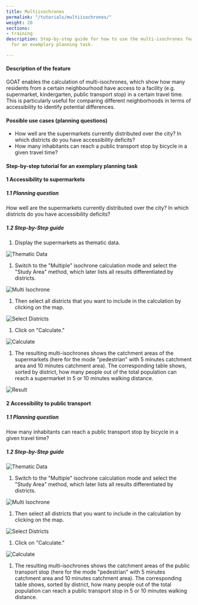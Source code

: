 ```yaml
---
title: Multiisochrones
permalink: "/tutorials/multiisochrones/"
weight: 20
sections:
- training
description: Step-by-step guide for how to use the multi-isochrones feature in GOAT
  for an exemplary planning task.

---
```

#### Description of the feature

GOAT enables the calculation of multi-isochrones, which show how many residents from a certain neighbourhood have access to a facility (e.g. supermarket, kindergarten, public transport stop) in a certain travel time. This is particularly useful for comparing different neighborhoods in terms of accessibility to identify potential differences.

#### Possible use cases (planning questions)

* How well are the supermarkets currently distributed over the city? In which districts do you have accessibility deficits?
* How many inhabitants can reach a public transport stop by bicycle in a given travel time?

#### Step-by-step tutorial for an exemplary planning task

#### 1 Accessibility to supermarkets

##### 1.1 Planning question

How well are the supermarkets currently distributed over the city? In which districts do you have accessibility deficits?

##### 1.2 Step-by-Step guide

1. Display the supermarkets as thematic data.

<img src="/images/training_materials/Multiisochrones/amenity_supermarket.webp"  alt="Thematic Data" style="max-height:250px;"/>

1. Switch to the "Multiple" isochrone calculation mode and select the "Study Area" method, which later lists all results differentiated by districts.

<img src="/images/training_materials/Multiisochrones/multi.webp"  alt="Multi Isochrone" style="max-height:350px;"/>

1. Then select all districts that you want to include in the calculation by clicking on the map.

![Select Districts](/images/training_materials/Multiisochrones/select_study_area.webp)

1. Click on "Calculate."

<img src="/images/training_materials/Multiisochrones/calculate.webp"  alt="Calculate" style="max-height:345px;"/>

1. The resulting multi-isochrones shows the catchment areas of the supermarkets (here for the mode "pedestrian" with 5 minutes catchment area and 10 minutes catchment area). The corresponding table shows, sorted by district, how many people out of the total population can reach a supermarket in 5 or 10 minutes walking distance.

![Result](/images/training_materials/Multiisochrones/result_multiisochrone.webp)

#### 2 Accessibility to public transport

##### 1.1 Planning question

How many inhabitants can reach a public transport stop by bicycle in a given travel time?

##### 1.2 Step-by-Step guide

<img src="/images/training_materials/Multiisochrones/amenity_supermarket.webp"  alt="Thematic Data" style="max-height:250px;"/>

1. Switch to the "Multiple" isochrone calculation mode and select the "Study Area" method, which later lists all results differentiated by districts.

<img src="/images/training_materials/Multiisochrones/multi.webp"  alt="Multi Isochrone" style="max-height:350px;"/>

1. Then select all districts that you want to include in the calculation by clicking on the map.

![Select Districts](/images/training_materials/Multiisochrones/select_study_area.webp)

1. Click on "Calculate."

<img src="/images/training_materials/Multiisochrones/calculate.webp"  alt="Calculate" style="max-height:345px;"/>

1. The resulting multi-isochrones shows the catchment areas of the public transport stop (here for the mode "pedestrian" with 5 minutes catchment area and 10 minutes catchment area). The corresponding table shows, sorted by district, how many people out of the total population can reach a public transport stop in 5 or 10 minutes walking distance.